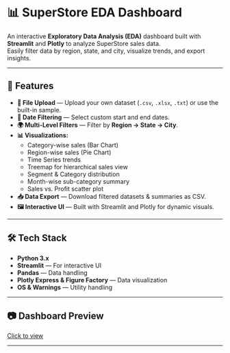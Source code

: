 # 📊 SuperStore EDA Dashboard

An interactive **Exploratory Data Analysis (EDA)** dashboard built with **Streamlit** and **Plotly** to analyze SuperStore sales data.  
Easily filter data by region, state, and city, visualize trends, and export insights.

---

## 🚀 Features

- **📂 File Upload** — Upload your own dataset (`.csv`, `.xlsx`, `.txt`) or use the built-in sample.
- **📅 Date Filtering** — Select custom start and end dates.
- **🌍 Multi-Level Filters** — Filter by **Region → State → City**.
- **📊 Visualizations:**
  - Category-wise sales (Bar Chart)
  - Region-wise sales (Pie Chart)
  - Time Series trends
  - Treemap for hierarchical sales view
  - Segment & Category distribution
  - Month-wise sub-category summary
  - Sales vs. Profit scatter plot
- **📥 Data Export** — Download filtered datasets & summaries as CSV.
- **🖼 Interactive UI** — Built with Streamlit and Plotly for dynamic visuals.

---

## 🛠 Tech Stack

- **Python 3.x**
- **Streamlit** — For interactive UI
- **Pandas** — Data handling
- **Plotly Express & Figure Factory** — Data visualization
- **OS & Warnings** — Utility handling

---

## 📷 Dashboard Preview

[Click to view]([https://superstore-eda-dashboard-aykftvcpkawkqsj5fevvsz.streamlit.app])

---


